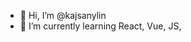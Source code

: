 - 👋 Hi, I’m @kajsanylin
- 🌱 I’m currently learning React, Vue, JS,


<!---
kajsanylin/kajsanylin is a ✨ special ✨ repository because its `README.md` (this file) appears on your GitHub profile.
You can click the Preview link to take a look at your changes.
--->
